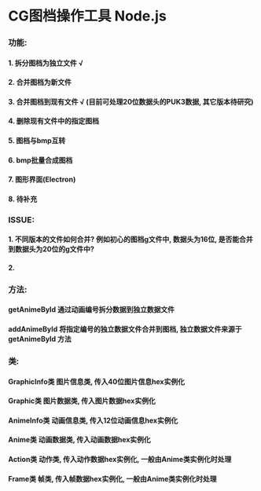 # CG图档操作工具 Node.js

### 功能:
#### 1. 拆分图档为独立文件 √
#### 2. 合并图档为新文件 
#### 3. 合并图档到现有文件  √ (目前可处理20位数据头的PUK3数据, 其它版本待研究)
#### 4. 删除现有文件中的指定图档
#### 5. 图档与bmp互转
#### 6. bmp批量合成图档
#### 7. 图形界面(Electron)
#### 8. 待补充

### ISSUE:
#### 1. 不同版本的文件如何合并? 例如初心的图档g文件中, 数据头为16位, 是否能合并到数据头为20位的g文件中?
#### 2. 

### 方法:
#### getAnimeById 通过动画编号拆分数据到独立数据文件
#### addAnimeById 将指定编号的独立数据文件合并到图档, 独立数据文件来源于 getAnimeById 方法
#### 
#### 

### 类:
#### GraphicInfo类 图片信息类, 传入40位图片信息hex实例化
#### Graphic类 图片数据类, 传入图片数据hex实例化
#### AnimeInfo类 动画信息类, 传入12位动画信息hex实例化
#### Anime类 动画数据类, 传入动画数据hex实例化
#### Action类 动作类, 传入动作数据hex实例化, 一般由Anime类实例化时处理
#### Frame类 帧类, 传入帧数据hex实例化, 一般由Anime类实例化时处理